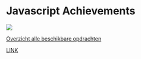 # Javascript Achievements

![](js.png)

[Overzicht alle beschikbare opdrachten](https://trello.com/b/xo5TJzFr/javascript-achievements)

[LINK](http://30528.hosts1.ma-cloud.nl/Javascript-Achievements/index.html)

